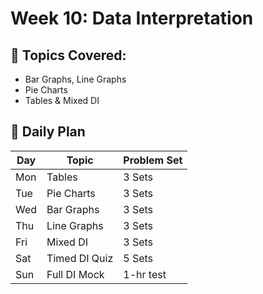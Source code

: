 # Week 10: Data Interpretation

## 🔹 Topics Covered:
- Bar Graphs, Line Graphs
- Pie Charts
- Tables & Mixed DI

## 📅 Daily Plan

| Day | Topic | Problem Set |
|-----|-------|-------------|
| Mon | Tables | 3 Sets |
| Tue | Pie Charts | 3 Sets |
| Wed | Bar Graphs | 3 Sets |
| Thu | Line Graphs | 3 Sets |
| Fri | Mixed DI | 3 Sets |
| Sat | Timed DI Quiz | 5 Sets |
| Sun | Full DI Mock | 1-hr test |
